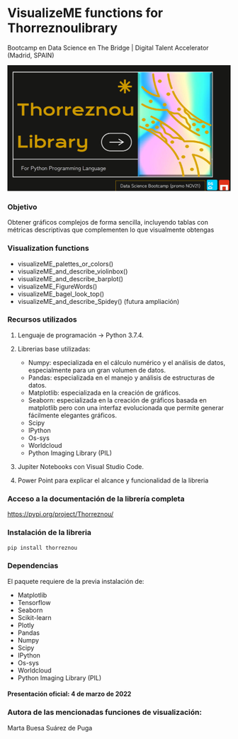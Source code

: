# VisualizeME functions for Thorreznoulibrary
Bootcamp en Data Science en The Bridge | Digital Talent Accelerator (Madrid, SPAIN)

![libreria_thorreznou](Libreria_Thorreznou_DATASCIENCE.png)


### Objetivo
Obtener gráficos complejos de forma sencilla, incluyendo tablas con métricas descriptivas que complementen lo que visualmente obtengas


### Visualization functions
* visualizeME_palettes_or_colors()
* visualizeME_and_describe_violinbox()
* visualizeME_and_describe_barplot()
* visualizeME_FigureWords()
* visualizeME_bagel_look_top()
* visualizeME_and_describe_Spidey()
(futura ampliación)


### Recursos utilizados
1. Lenguaje de programación -> Python 3.7.4.

2. Librerias base utilizadas:
     * Numpy: especializada en el cálculo numérico y el análisis de datos, especialmente para un gran volumen de datos.
     * Pandas: especializada en el manejo y análisis de estructuras de datos.
     * Matplotlib: especializada en la creación de gráficos.
     * Seaborn: especializada en la creación de gráficos basada en matplotlib pero con una interfaz evolucionada que permite generar fácilmente elegantes gráficos.
     * Scipy
     * IPython
     * Os-sys
     * Worldcloud
     * Python Imaging Library (PIL)

3. Jupiter Notebooks con Visual Studio Code.

4. Power Point para explicar el alcance y funcionalidad de la libreria


### Acceso a la documentación de la librería completa
https://pypi.org/project/Thorreznou/ 


### Instalación de la libreria
```
pip install thorreznou
```


### Dependencias
El paquete requiere de la previa instalación de:
* Matplotlib
* Tensorflow
* Seaborn
* Scikit-learn
* Plotly
* Pandas
* Numpy
* Scipy
* IPython
* Os-sys
* Worldcloud
* Python Imaging Library (PIL)


#### Presentación oficial: 4 de marzo de 2022


### Autora de las mencionadas funciones de visualización:
Marta Buesa Suárez de Puga

